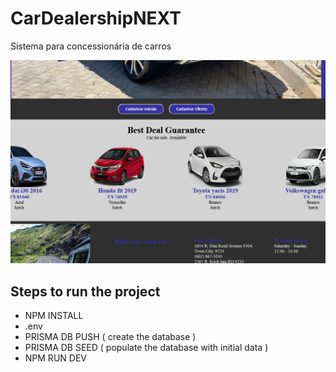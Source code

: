 # CarDealershipNEXT
Sistema para concessionária de carros

![screenshot](public/img/screenshot.png)

## Steps to run the project
- NPM INSTALL
- .env
- PRISMA DB PUSH  ( create the database )
- PRISMA DB SEED  ( populate the database with initial data )
- NPM RUN DEV
